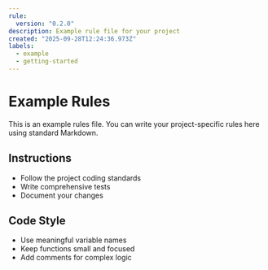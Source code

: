 ```yaml
---
rule:
  version: "0.2.0"
description: Example rule file for your project
created: "2025-09-28T12:24:36.973Z"
labels:
  - example
  - getting-started
---
```


# Example Rules

This is an example rules file. You can write your project-specific rules here using standard Markdown.

## Instructions

- Follow the project coding standards
- Write comprehensive tests
- Document your changes

## Code Style

- Use meaningful variable names
- Keep functions small and focused
- Add comments for complex logic
